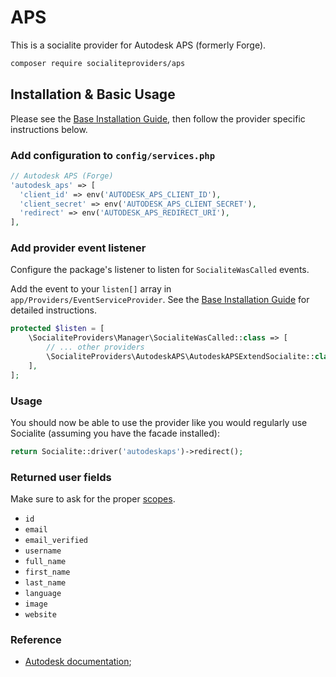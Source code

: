 # APS

This is a socialite provider for Autodesk APS (formerly Forge). 

```bash
composer require socialiteproviders/aps
```

## Installation & Basic Usage

Please see the [Base Installation Guide](https://socialiteproviders.com/usage/), then follow the provider specific instructions below.

### Add configuration to `config/services.php`

```php
// Autodesk APS (Forge)
'autodesk_aps' => [    
  'client_id' => env('AUTODESK_APS_CLIENT_ID'),  
  'client_secret' => env('AUTODESK_APS_CLIENT_SECRET'),  
  'redirect' => env('AUTODESK_APS_REDIRECT_URI'),
],
```

### Add provider event listener

Configure the package's listener to listen for `SocialiteWasCalled` events.

Add the event to your `listen[]` array in `app/Providers/EventServiceProvider`. See the [Base Installation Guide](https://socialiteproviders.com/usage/) for detailed instructions.

```php
protected $listen = [
    \SocialiteProviders\Manager\SocialiteWasCalled::class => [
        // ... other providers
        \SocialiteProviders\AutodeskAPS\AutodeskAPSExtendSocialite::class.'@handle',
    ],
];
```

### Usage

You should now be able to use the provider like you would regularly use Socialite (assuming you have the facade installed):

```php
return Socialite::driver('autodeskaps')->redirect();
```

### Returned user fields

Make sure to ask for the proper [scopes](https://aps.autodesk.com/en/docs/oauth/v2/developers_guide/scopes/).
- `id`
- `email`
- `email_verified`
- `username`
- `full_name`
- `first_name`
- `last_name`
- `language`
- `image`
- `website`

### Reference

- [Autodesk documentation](https://aps.autodesk.com/en/docs/oauth/v2/developers_guide/overview/);
